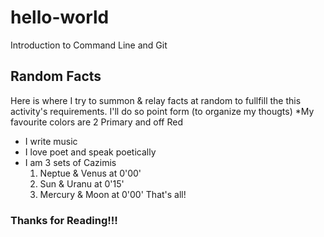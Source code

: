 # hello-world
Introduction to Command Line and Git

## Random Facts
Here is where I try to summon & relay facts at random to fullfill the this activity's requirements. I'll do so point form (to organize my thougts)
*My favourite colors are 2 Primary and off Red
  * I write music
  * I love poet and speak poetically
  * I am 3 sets of Cazimis
    1. Neptue & Venus at 0'00'
    2. Sun & Uranu at 0'15'
    3. Mercury & Moon at 0'00'
That's all!
### Thanks for Reading!!!
